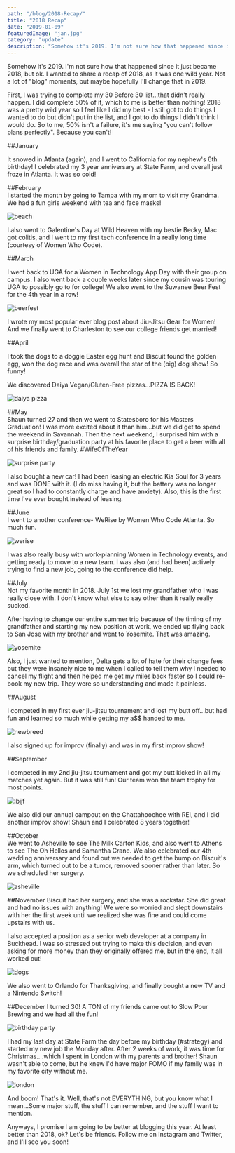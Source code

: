 ```yaml
---
path: "/blog/2018-Recap/"
title: "2018 Recap"
date: "2019-01-09"
featuredImage: "jan.jpg"
category: "update"
description: "Somehow it's 2019. I'm not sure how that happened since it just became 2018, but ok. I wanted to share a recap of 2018, as it was one wild year. Not a lot of blog moments, but maybe hopefully I'll change that in 2019."
---
```


Somehow it's 2019. I'm not sure how that happened since it just became 2018, but ok. I wanted to share a recap of 2018, as it was one wild year. Not a lot of "blog" moments, but maybe hopefully I'll change that in 2019.

First, I was trying to complete my 30 Before 30 list...that didn't really happen. I did complete 50% of it, which to me is better than nothing! 2018 was a pretty wild year so I feel like I did my best - I still got to do things I wanted to do but didn't put in the list, and I got to do things I didn't think I would do. So to me, 50% isn't a failure, it's me saying "you can't follow plans perfectly". Because you can't!

##January

It snowed in Atlanta (again), and I went to California for my nephew's 6th birthday! I celebrated my 3 year anniversary at State Farm, and overall just froze in Atlanta. It was so cold!

##February  
I started the month by going to Tampa with my mom to visit my Grandma. We had a fun girls weekend with tea and face masks!

![beach](images/beach.jpg)

I also went to Galentine's Day at Wild Heaven with my bestie Becky, Mac got colitis, and I went to my first tech conference in a really long time (courtesy of Women Who Code).

##March

I went back to UGA for a Women in Technology App Day with their group on campus. I also went back a couple weeks later since my cousin was touring UGA to possibly go to for college! We also went to the Suwanee Beer Fest for the 4th year in a row!

![beerfest](images/beerfest.jpg)

I wrote my most popular ever blog post about Jiu-Jitsu Gear for Women! And we finally went to Charleston to see our college friends get married!

##April

I took the dogs to a doggie Easter egg hunt and Biscuit found the golden egg, won the dog race and was overall the star of the (big) dog show! So funny!

We discovered Daiya Vegan/Gluten-Free pizzas...PIZZA IS BACK!

![daiya pizza](images/daiyapizza.jpg)

##May  
Shaun turned 27 and then we went to Statesboro for his Masters Graduation! I was more excited about it than him...but we did get to spend the weekend in Savannah. Then the next weekend, I surprised him with a surprise birthday/graduation party at his favorite place to get a beer with all of his friends and family. #WifeOfTheYear

![surprise party](images/surpriseparty.jpg)

I also bought a new car! I had been leasing an electric Kia Soul for 3 years and was DONE with it. (I do miss having it, but the battery was no longer great so I had to constantly charge and have anxiety). Also, this is the first time I've ever bought instead of leasing.

##June  
I went to another conference- WeRise by Women Who Code Atlanta. So much fun.

![werise](images/werise.jpg)

I was also really busy with work-planning Women in Technology events, and getting ready to move to a new team. I was also (and had been) actively trying to find a new job, going to the conference did help.

##July  
Not my favorite month in 2018. July 1st we lost my grandfather who I was really close with. I don't know what else to say other than it really really sucked.

After having to change our entire summer trip because of the timing of my grandfather and starting my new position at work, we ended up flying back to San Jose with my brother and went to Yosemite. That was amazing.

![yosemite](images/yosemite.jpg)

Also, I just wanted to mention, Delta gets a lot of hate for their change fees but they were insanely nice to me when I called to tell them why I needed to cancel my flight and then helped me get my miles back faster so I could re-book my new trip. They were so understanding and made it painless.

##August

I competed in my first ever jiu-jitsu tournament and lost my butt off...but had fun and learned so much while getting my a\$\$ handed to me.

![newbreed](images/newbreed.jpg)

I also signed up for improv (finally) and was in my first improv show!

##September

I competed in my 2nd jiu-jitsu tournament and got my butt kicked in all my matches yet again. But it was still fun! Our team won the team trophy for most points.

![ibjjf](images/ibjjf.jpg)

We also did our annual campout on the Chattahoochee with REI, and I did another improv show! Shaun and I celebrated 8 years together!

##October  
We went to Asheville to see The Milk Carton Kids, and also went to Athens to see The Oh Hellos and Samantha Crane. We also celebrated our 4th wedding anniversary and found out we needed to get the bump on Biscuit's arm, which turned out to be a tumor, removed sooner rather than later. So we scheduled her surgery.

![asheville](images/asheville.jpg)

##November
Biscuit had her surgery, and she was a rockstar. She did great and had no issues with anything! We were so worried and slept downstairs with her the first week until we realized she was fine and could come upstairs with us.

I also accepted a position as a senior web developer at a company in Buckhead. I was so stressed out trying to make this decision, and even asking for more money than they originally offered me, but in the end, it all worked out!

![dogs](images/doggos.jpg)

We also went to Orlando for Thanksgiving, and finally bought a new TV and a Nintendo Switch!

##December
I turned 30! A TON of my friends came out to Slow Pour Brewing and we had all the fun!

![birthday party](images/30.jpeg)

I had my last day at State Farm the day before my birthday (#strategy) and started my new job the Monday after. After 2 weeks of work, it was time for Christmas....which I spent in London with my parents and brother! Shaun wasn't able to come, but he knew I'd have major FOMO if my family was in my favorite city without me.

![london](images/london.jpg)

And boom! That's it. Well, that's not EVERYTHING, but you know what I mean...Some major stuff, the stuff I can remember, and the stuff I want to mention.

Anyways, I promise I am going to be better at blogging this year. At least better than 2018, ok? Let's be friends. Follow me on Instagram and Twitter, and I'll see you soon!
